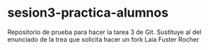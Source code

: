 # sesion3-practica-alumnos
Repositorio de prueba para hacer la tarea 3 de Git. Sustituye al del enunciado de la trea que solicita hacer un fork
Laia Fuster Rocher
